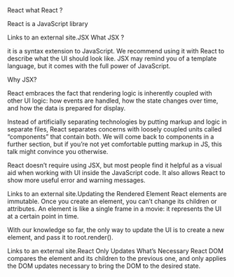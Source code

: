 React
what React ?

React is a JavaScript library

Links to an external site.JSX
What JSX ?

it is a syntax extension to JavaScript. We recommend using it with React to describe what the UI should look like. JSX may remind you of a template language, but it comes with the full power of JavaScript.

Why JSX?

React embraces the fact that rendering logic is inherently coupled with other UI logic: how events are handled, how the state changes over time, and how the data is prepared for display.

Instead of artificially separating technologies by putting markup and logic in separate files, React separates concerns with loosely coupled units called “components” that contain both. We will come back to components in a further section, but if you’re not yet comfortable putting markup in JS, this talk might convince you otherwise.

React doesn’t require using JSX, but most people find it helpful as a visual aid when working with UI inside the JavaScript code. It also allows React to show more useful error and warning messages.

Links to an external site.Updating the Rendered Element
React elements are immutable. Once you create an element, you can’t change its children or attributes. An element is like a single frame in a movie: it represents the UI at a certain point in time.

With our knowledge so far, the only way to update the UI is to create a new element, and pass it to root.render().

Links to an external site.React Only Updates What’s Necessary
React DOM compares the element and its children to the previous one, and only applies the DOM updates necessary to bring the DOM to the desired state.